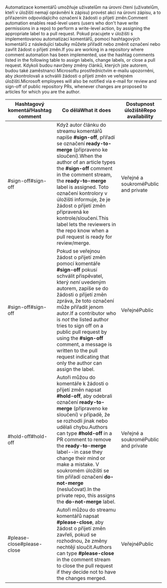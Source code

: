 <span data-ttu-id="cabe2-101">Automatizace komentářů umožňuje uživatelům na úrovni čtení (uživatelům, kteří v úložišti nemají oprávnění k zápisu) provést akci na úrovni zápisu, a to přiřazením odpovídajícího označení k žádosti o přijetí změn.</span><span class="sxs-lookup"><span data-stu-id="cabe2-101">Comment automation enables read-level users (users who don't have write permissions in a repo) to perform a write-level action, by assigning the appropriate label to a pull request.</span></span> <span data-ttu-id="cabe2-102">Pokud pracujete v úložišti s implementovanou automatizací komentářů, pomocí hashtagových komentářů z následující tabulky můžete přiřadit nebo změnit označení nebo zavřít žádost o přijetí změn.</span><span class="sxs-lookup"><span data-stu-id="cabe2-102">If you are working in a repository where comment automation has been implemented, use the hashtag comments listed in the following table to assign labels, change labels, or close a pull request.</span></span> <span data-ttu-id="cabe2-103">Kdykoli budou navrženy změny článků, kterých jste autorem, budou také zaměstnanci Microsoftu prostřednictvím e-mailu upozorněni, aby zkontrolovali a schválili žádosti o přijetí změn ve veřejném úložišti.</span><span class="sxs-lookup"><span data-stu-id="cabe2-103">Microsoft employees will also be notified via e-mail for review and sign-off of public repository PRs, whenever changes are proposed to articles for which you are the author.</span></span>


| <span data-ttu-id="cabe2-104">Hashtagový komentář</span><span class="sxs-lookup"><span data-stu-id="cabe2-104">Hashtag comment</span></span> | <span data-ttu-id="cabe2-105">Co dělá</span><span class="sxs-lookup"><span data-stu-id="cabe2-105">What it does</span></span> | <span data-ttu-id="cabe2-106">Dostupnost úložiště</span><span class="sxs-lookup"><span data-stu-id="cabe2-106">Repo availability</span></span> |
| --- | --- | --- |
| <span data-ttu-id="cabe2-107">#sign-off</span><span class="sxs-lookup"><span data-stu-id="cabe2-107">#sign-off</span></span> |<span data-ttu-id="cabe2-108">Když autor článku do streamu komentářů napíše **#sign-off**, přiřadí se označení **ready-to-merge** (připraveno ke sloučení).</span><span class="sxs-lookup"><span data-stu-id="cabe2-108">When the author of an article types the **#sign-off** comment in the comment stream, the **ready-to-merge** label is assigned.</span></span> <span data-ttu-id="cabe2-109">Toto označení kontrolory v úložišti informuje, že je žádost o přijetí změn připravená ke kontrole/sloučení.</span><span class="sxs-lookup"><span data-stu-id="cabe2-109">This label lets the reviewers in the repo know when a pull request is ready for review/merge.</span></span> |<span data-ttu-id="cabe2-110">Veřejné a soukromé</span><span class="sxs-lookup"><span data-stu-id="cabe2-110">Public and private</span></span> |
| <span data-ttu-id="cabe2-111">#sign-off</span><span class="sxs-lookup"><span data-stu-id="cabe2-111">#sign-off</span></span> |<span data-ttu-id="cabe2-112">Pokud se veřejnou žádost o přijetí změn pomocí komentáře **#sign-off** pokusí schválit přispěvatel, který *není* uvedeným autorem, zapíše se do žádosti o přijetí změn zpráva, že toto označení může přiřadit jenom autor.</span><span class="sxs-lookup"><span data-stu-id="cabe2-112">If a contributor who is *not* the listed author tries to sign off on a public pull request by using the **#sign-off** comment, a message is written to the pull request indicating that only the author can assign the label.</span></span> |<span data-ttu-id="cabe2-113">Veřejné</span><span class="sxs-lookup"><span data-stu-id="cabe2-113">Public</span></span> |
| <span data-ttu-id="cabe2-114">#hold-off</span><span class="sxs-lookup"><span data-stu-id="cabe2-114">#hold-off</span></span> |<span data-ttu-id="cabe2-115">Autoři můžou do komentáře k žádosti o přijetí změn napsat **#hold-off**, aby odebrali označení **ready-to-merge** (připraveno ke sloučení) v případě, že se rozhodli jinak nebo udělali chybu.</span><span class="sxs-lookup"><span data-stu-id="cabe2-115">Authors can type **#hold-off** in a PR comment to remove the **ready-to-merge** label--in case they change their mind or make a mistake.</span></span> <span data-ttu-id="cabe2-116">V soukromém úložišti se tím přiřadí označení **do-not-merge** (neslučovat).</span><span class="sxs-lookup"><span data-stu-id="cabe2-116">In the private repo, this assigns the **do-not-merge** label.</span></span> |<span data-ttu-id="cabe2-117">Veřejné a soukromé</span><span class="sxs-lookup"><span data-stu-id="cabe2-117">Public and private</span></span> |
| <span data-ttu-id="cabe2-118">#please-close</span><span class="sxs-lookup"><span data-stu-id="cabe2-118">#please-close</span></span> |<span data-ttu-id="cabe2-119">Autoři můžou do streamu komentářů napsat **#please-close**, aby žádost o přijetí změn zavřeli, pokud se rozhodnou, že změny nechtějí sloučit.</span><span class="sxs-lookup"><span data-stu-id="cabe2-119">Authors can type **#please-close** in the comment stream to close the pull request if they decide not to have the changes merged.</span></span> |<span data-ttu-id="cabe2-120">Veřejné</span><span class="sxs-lookup"><span data-stu-id="cabe2-120">Public</span></span> |
